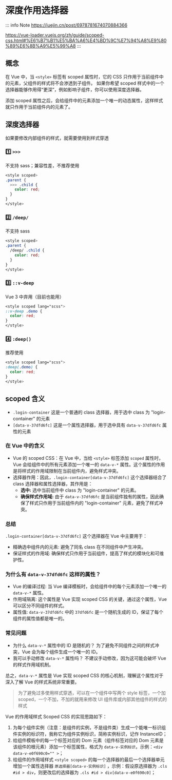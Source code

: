 # 深度作用选择器

::: info Note
https://juejin.cn/post/6978781674070884366

https://vue-loader.vuejs.org/zh/guide/scoped-css.html#%E6%B7%B1%E5%BA%A6%E4%BD%9C%E7%94%A8%E9%80%89%E6%8B%A9%E5%99%A8
:::

## 概念

在 Vue 中，当 `<style>` 标签有 scoped 属性时，它的 CSS 只作用于当前组件中的元素，父组件的样式将不会渗透到子组件。 如果你希望 scoped 样式中的一个选择器能够作用得“更深”，例如影响子组件，你可以使用深度选择器。

添加 scoped 属性之后，会给组件中的元素添加一个唯一的动态属性，这样样式就只作用于当前组件内的元素了。

## 深度选择器

如果要修改内部组件的样式，就需要使用到样式穿透

### 1️⃣ `>>>`

不支持 sass；兼容性差，不推荐使用

```css
<style scoped>
.parent {
  >>> .child {
    color: red;
  }
}
</style>
```

### 2️⃣ `/deep/`

不支持 sass

```css
<style scoped>
.parent {
  /deep/ .child {
    color: red;
  }
}
</style>
```

### 3️⃣ `::v-deep`

Vue 3 中弃用（目前也能用）

```scss
<style scoped lang="scss">
::v-deep .demo {
  color: red;
}
</style>
```

### 4️⃣ `:deep()`

推荐使用

```scss
<style scoped lang="scss">
:deep(.demo) {
  color: red;
}
</style>
```

## scoped 含义

- `.login-container` 这是一个普通的 class 选择器，用于选中 class 为 "login-container" 的元素
- `[data-v-37dfd6fc]` 这是一个属性选择器，用于选中具有 `data-v-37dfd6fc` 属性的元素

### 在 Vue 中的含义

- Vue 的 scoped CSS：在 Vue 中，当给 `<style>` 标签添加 `scoped` 属性时，Vue 会给组件中的所有元素添加一个唯一的 `data-v-*` 属性。这个属性的作用是将样式的作用域限制在当前组件内，避免样式冲突。
- 选择器作用：因此，`.login-container[data-v-37dfd6fc]` 这个选择器结合了 class 选择器和属性选择器，其作用是：
  - **选中:** 选中当前组件中 class 为 "login-container" 的元素。
  - **确保样式作用域:** 由于 `data-v-37dfd6fc` 是当前组件独有的属性，因此确保了样式只作用于当前组件内的 "login-container" 元素，避免了样式冲突。

### 总结

`.login-container[data-v-37dfd6fc]` 这个选择器在 Vue 中主要用于：

- 精确选中组件内的元素: 避免了同名 class 在不同组件中产生冲突。
- 保证样式的作用域: 确保样式只作用于当前组件，提高了样式的模块化和可维护性。

### 为什么有 `data-v-37dfd6fc` 这样的属性？

- Vue 的编译过程: 当 Vue 编译模板时，会给组件中的每个元素添加一个唯一的 `data-v-*` 属性。
- 作用域隔离: 这个属性是 Vue 实现 scoped CSS 的关键，通过这个属性，Vue 可以区分不同组件的样式。
- 属性值: `data-v-37dfd6fc` 中的 `37dfd6fc` 是一个随机生成的 ID，保证了每个组件的属性值都是唯一的。

### 常见问题

- 为什么 `data-v-*` 属性中的 ID 是随机的？ 为了避免不同组件之间的样式冲突，Vue 会为每个组件生成一个唯一的 ID。
- 我可以手动修改 `data-v-*` 属性吗？ 不建议手动修改，因为这可能会破坏 Vue 的样式作用域机制。

总之，`data-v-*` 属性是 Vue 实现 scoped CSS 的核心机制，理解这个属性对于深入了解 Vue 的样式系统非常重要。

> 为了避免过多使用样式穿透，可以在一个组件中写两个 style 标签，一个加 scoped，一个不加，不加的就用来修改 UI 组件库或内部其他组件的样式的样式

Vue 的作用域样式 Scoped CSS 的实现思路如下：

1. 为每个组件实例（注意：是组件的实例，不是组件类）生成一个能唯一标识组件实例的标识符，我称它为组件实例标识，简称实例标识，记作 InstanceID；
2. 给组件模板中的每一个标签对应的 Dom 元素（组件标签对应的 Dom 元素是该组件的根元素）添加一个标签属性，格式为 `data-v-实例标识`，示例：`<div data-v-e0f690c0="" >`；
3. 给组件的作用域样式 `<style scoped>` 的每一个选择器的最后一个选择器单元增加一个属性选择器 `原选择器[data-v-实例标识]` ，示例：假设原选择器为 `.cls #id > div`，则更改后的选择器为 `.cls #id > div[data-v-e0f690c0]`；
